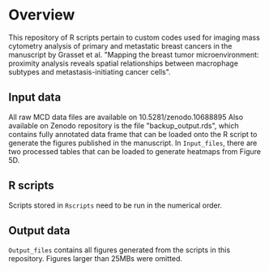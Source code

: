 # Overview

This repository of R scripts pertain to custom codes used for imaging mass cytometry analysis of primary and metastatic breast cancers in the manuscript by Grasset et al. "Mapping the breast tumor microenvironment: proximity analysis reveals spatial relationships between macrophage subtypes and metastasis-initiating cancer cells".

## Input data

All raw MCD data files are available on 10.5281/zenodo.10688895
Also available on Zenodo repository is the file "backup_output.rds", which contains fully annotated data frame that can be loaded onto the R script to generate the figures published in the manuscript.
In `Input_files`, there are two processed tables that can be loaded to generate heatmaps from Figure 5D.

## R scripts

Scripts stored in `Rscripts` need to be run in the numerical order.

## Output data

`Output_files` contains all figures generated from the scripts in this repository.
Figures larger than 25MBs were omitted.

